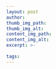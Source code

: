 ```yaml
---
layout: post
author: 
thumb_img_path: 
thumb_img_alt: 
content_img_path: 
content_img_alt: 
excerpt: >-
  
tags: 
---
```


